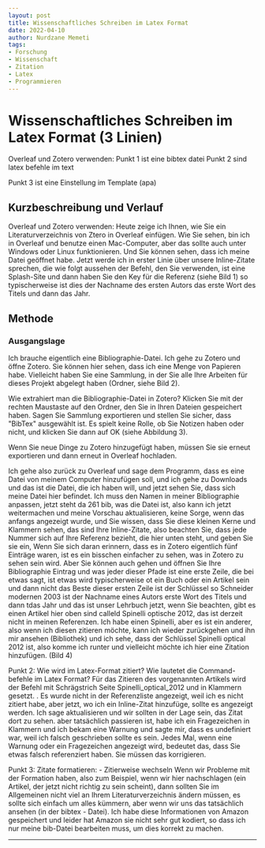 ```yaml
--- 
layout: post
title: Wissenschaftliches Schreiben im Latex Format
date: 2022-04-10
author: Nurdzane Memeti
tags: 
- Forschung
- Wissenschaft
- Zitation
- Latex
- Programmieren
---
```

# Wissenschaftliches Schreiben im Latex Format (3 Linien)
Overleaf und Zotero verwenden:
Punkt 1 ist eine bibtex datei
Punkt 2 sind latex befehle im text

Punkt 3 ist eine Einstellung im Template (apa)

## Kurzbeschreibung und Verlauf 
Overleaf und Zotero verwenden:
Heute zeige ich Ihnen, wie Sie ein Literaturverzeichnis von Ztero in Overleaf einfügen. Wie Sie sehen, bin ich in Overleaf und benutze einen Mac-Computer, aber das sollte auch unter Windows oder Linux funktionieren. Und Sie können sehen, dass ich meine Datei geöffnet habe. Jetzt werde ich in erster Linie über unsere Inline-Zitate sprechen, die wie folgt aussehen der Befehl, den Sie verwenden, ist eine Splash-Site und dann haben Sie den Key für die Referenz (siehe Bild 1) so typischerweise ist dies der Nachname des ersten Autors das erste Wort des Titels und dann das Jahr. 

## Methode
### Ausgangslage
 
Ich brauche eigentlich eine Bibliographie-Datei.
Ich gehe zu Zotero
und öffne Zotero. Sie können hier sehen, dass ich eine Menge von Papieren habe. Vielleicht haben Sie eine Sammlung, in der Sie alle Ihre Arbeiten für dieses Projekt abgelegt haben (Ordner, siehe Bild 2). 

Wie extrahiert man die Bibliographie-Datei in Zotero?
Klicken Sie mit der rechten Maustaste auf den Ordner, den Sie in Ihren Dateien gespeichert haben. Sagen Sie Sammlung exportieren und stellen Sie sicher, dass "BibTex" ausgewählt ist. Es spielt keine Rolle, ob Sie Notizen haben oder nicht, und klicken Sie dann auf OK (siehe Abbildung 3). 

Wenn Sie neue Dinge zu Zotero hinzugefügt haben, müssen Sie sie erneut exportieren und dann erneut in Overleaf hochladen.

Ich gehe also zurück zu Overleaf und sage dem Programm, dass es eine Datei von meinem Computer hinzufügen soll, und ich gehe zu Downloads und das ist die Datei, die ich haben will, und jetzt sehen Sie, dass sich meine Datei hier befindet. Ich muss den Namen in meiner Bibliographie anpassen, jetzt steht da 261 bib, was die Datei ist, also kann ich jetzt weitermachen und meine Vorschau aktualisieren, keine Sorge, wenn das anfangs angezeigt wurde, und Sie wissen, dass Sie diese kleinen Kerne und Klammern sehen, das sind Ihre Inline-Zitate, also beachten Sie, dass jede Nummer sich auf Ihre Referenz bezieht, die hier unten steht, und geben Sie sie ein, Wenn Sie sich daran erinnern, dass es in Zotero eigentlich fünf Einträge waren, ist es ein bisschen einfacher zu sehen, was in Zotero zu sehen sein wird. Aber Sie können auch gehen und öffnen Sie Ihre Bibliographie Eintrag und was jeder dieser Pfade ist eine erste Zeile, die bei etwas sagt, ist etwas wird typischerweise ot ein Buch oder ein Artikel sein und dann nicht das Beste dieser ersten Zeile ist der Schlüssel so Schneider modernen 2003 ist der Nachname eines Autors erste Wort des Titels und dann tdas Jahr und das ist unser Lehrbuch jetzt, wenn Sie beachten, gibt es einen Artikel hier oben sind calleld Spinelli optische 2012, das ist derzeit nicht in meinen Referenzen. Ich habe einen Spinelli, aber es ist ein anderer, also wenn ich diesen zitieren möchte, kann ich wieder zurückgehen und ihn mir ansehen (Bibliothek) und ich sehe, dass der Schlüssel Spinelli optical 2012 ist, also komme ich runter und vielleicht möchte ich hier eine Zitation hinzufügen. (Bild 4)

Punkt 2: Wie wird im Latex-Format zitiert? Wie lautetet die Command-befehle im Latex Format? 
Für das Zitieren des vorgenannten Artikels wird der Befehl mit Schrägstrich Seite Spinelli_optical_2012 und in Klammern gesetzt. 
. Es wurde nicht in der Referenzliste angezeigt, weil ich es nicht zitiert habe, aber jetzt, wo ich ein Inline-Zitat hinzufüge, sollte es angezeigt werden. Ich sage aktualisieren und wir sollten in der Lage sein, das Zitat dort zu sehen. aber tatsächlich passieren ist, habe ich ein Fragezeichen in Klammern und ich bekam eine Warnung und sagte mir, dass es undefiniert war, weil ich falsch geschrieben sollte es sein. Jedes Mal, wenn eine Warnung oder ein Fragezeichen angezeigt wird, bedeutet das, dass Sie etwas falsch referenziert haben. Sie müssen das korrigieren. 

Punkt 3: Zitate formatieren: - Zitierweise wechseln 
Wenn wir Probleme mit der Formation haben, also zum Beispiel, wenn wir hier nachschlagen (ein Artikel, der jetzt nicht richtig zu sein scheint), dann sollten Sie im Allgemeinen nicht viel an Ihrem Literaturverzeichnis ändern müssen, es sollte sich einfach um alles kümmern, aber wenn wir uns das tatsächlich ansehen (in der bibtex - Datei). Ich habe diese Informationen von Amazon gespeichert und leider hat Amazon sie nicht sehr gut kodiert, so dass ich nur meine bib-Datei bearbeiten muss, um dies korrekt zu machen. 







----------------------------------------
